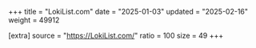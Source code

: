 +++
title = "LokiList.com"
date = "2025-01-03"
updated = "2025-02-16"
weight = 49912

[extra]
source = "https://LokiList.com/"
ratio = 100
size = 49
+++
